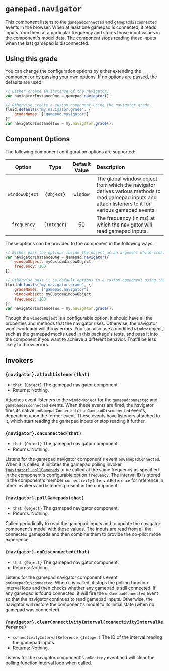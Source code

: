 <!--
Copyright (c) 2020 The Gamepad Navigator Authors
See the AUTHORS.md file at the top-level directory of this distribution and at
https://github.com/fluid-lab/gamepad-navigator/raw/master/AUTHORS.md.

Licensed under the BSD 3-Clause License. You may not use this file except in
compliance with this License.

You may obtain a copy of the BSD 3-Clause License at
https://github.com/fluid-lab/gamepad-navigator/blob/master/LICENSE
-->

# `gamepad.navigator`

This component listens to the `gamepadconnected` and `gamepaddisconnected` events in the browser. When at least one
gamepad is connected, it reads inputs from them at a particular frequency and stores those input values in the
component's model data. The component stops reading these inputs when the last gamepad is disconnected.

## Using this grade

You can change the configuration options by either extending the component or by passing your own options. If no
options are passed, the defaults are used.

``` javascript
// Either create an instance of the navigator.
var navigatorInstanceOne = gamepad.navigator();

// Otherwise create a custom component using the navigator grade.
fluid.defaults("my.navigator.grade", {
    gradeNames: ["gamepad.navigator"]
};
var navigatorInstanceTwo = my.navigator.grade();
```

## Component Options

The following component configuration options are supported:

| Option | Type | Default Value | Description |
| :---: | :---: | :---: | :--- |
| `windowObject` | `{Object}` | `window` | The global window object from which the navigator derives various methods to read gamepad inputs and attach listeners to it for various gamepad events. |
| `frequency` | `{Integer}` | 50 | The frequency (in ms) at which the navigator will read gamepad inputs. |

These options can be provided to the component in the following ways:

```javascript
// Either pass the options inside the object as an argument while creating an instance of the navigator.
var navigatorInstanceOne = gamepad.navigator({
    windowObject: myCustomWindowObject,
    frequency: 100
});

// Otherwise pass it as default options in a custom component using the navigator grade.
fluid.defaults("my.navigator.grade", {
    gradeNames: ["gamepad.navigator"],
    windowObject: myCustomWindowObject,
    frequency: 100
};
var navigatorInstanceTwo = my.navigator.grade();
```

Though the `windowObject` is a configurable option, it should have all the properties and methods that the navigator
uses. Otherwise, the navigator won't work and will throw errors. You can also use a modified `window` object, such as
the gamepad mocks used in this package's tests, and pass it into the component if you want to achieve a different
behavior. That'll be less likely to throw errors.

## Invokers

### `{navigator}.attachListener(that)`

- `that {Object}` The gamepad navigator component.
- Returns: Nothing.

Attaches event listeners to the `windowObject` for the `gamepadconnected` and `gamepaddisconnected` events. When these
events are fired, the navigator fires its native `onGamepadConnected` or `onGamepadDisconnected` events, depending upon
the former event. These events have listeners attached to it, which start reading the gamepad inputs or stop reading it
further.

### `{navigator}.onConnected(that)`

- `that {Object}` The gamepad navigator component.
- Returns: Nothing.

Listens for the gamepad navigator component's event `onGamepadConnected`. When it is called, it initiates the gamepad
polling invoker [`{navigator}.pollGamepads`](#navigatorpollgamepadsthat) to be called at the same frequency as
specified in the component's configurable option `frequency`. The interval ID is stored in the component's member
`connectivityIntervalReference` for reference in other invokers and listeners present in the component.

### `{navigator}.pollGamepads(that)`

- `that {Object}` The gamepad navigator component.
- Returns: Nothing.

Called periodically to read the gamepad inputs and to update the navigator component's model with those values. The
inputs are read from all the connected gamepads and then combine them to provide the co-pilot mode experience.

### `{navigator}.onDisconnected(that)`

- `that {Object}` The gamepad navigator component.
- Returns: Nothing.

Listens for the gamepad navigator component's event `onGamepadDisconnected`. When it is called, it stops the polling
function interval loop and then checks whether any gamepad is still connected. If any gamepad is found connected, it
will fire the `onGamepadConnected` event so that the navigator continues to read gamepad inputs. Otherwise, the
navigator will restore the component's model to its initial state (when no gamepad was connected).

### `{navigator}.clearConnectivityInterval(connectivityIntervalReference)`

- `connectivityIntervalReference {Integer}` The ID of the interval reading the gamepad inputs.
- Returns: Nothing.

Listens for the navigator component's `onDestroy` event and will clear the polling function interval loop when called.
